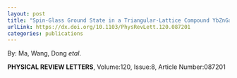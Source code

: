 ```yaml
---
layout: post
title: "Spin-Glass Ground State in a Triangular-Lattice Compound YbZnGaO4"
urlLink: https://dx.doi.org/10.1103/PhysRevLett.120.087201
categories: publications
---
```

By: Ma, Wang, Dong *etal*.

**PHYSICAL REVIEW LETTERS**, Volume:120, Issue:8, Article Number:087201

